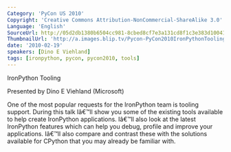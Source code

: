 ```yaml
---
Category: 'PyCon US 2010'
Copyright: 'Creative Commons Attribution-NonCommercial-ShareAlike 3.0'
Language: 'English'
SourceUrl: http://05d2db1380b6504cc981-8cbed8cf7e3a131cd8f1c3e383d10041.r93.cf2.rackcdn.com/pycon-us-2010/319_ironpython-tooling-67.m4v
ThumbnailUrl: 'http://a.images.blip.tv/Pycon-PyCon2010IronPythonTooling67763.png'
date: '2010-02-19'
speakers: [Dino E Viehland]
tags: [ironpython, pycon, pycon2010, tools]
---
```

IronPython Tooling

  
Presented by Dino E Viehland (Microsoft)

  
One of the most popular requests for the IronPython team is tooling support.
During this talk Iâ€™ll show you some of the existing tools available to help
create IronPython applications. Iâ€™ll also look at the latest IronPython
features which can help you debug, profile and improve your applications.
Iâ€™ll also compare and contrast these with the solutions available for
CPython that you may already be familiar with.


